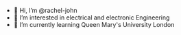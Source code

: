 - 👋 Hi, I’m @rachel-john
- 👀 I’m interested in electrical and electronic Engineering
- 🌱 I’m currently learning Queen Mary's University London
